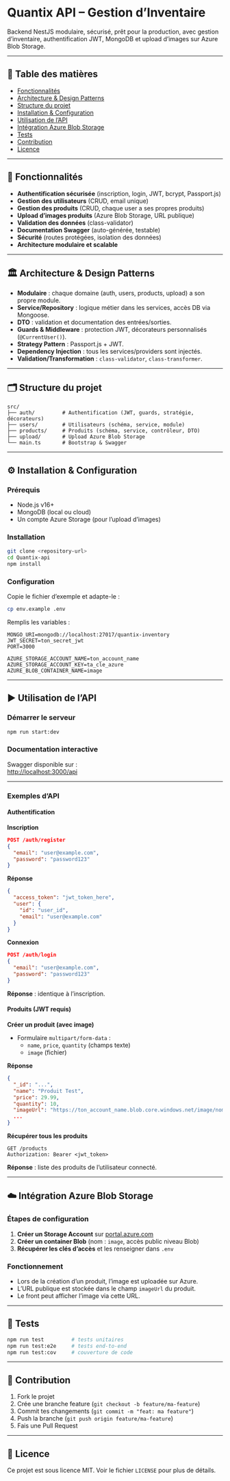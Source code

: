 # Quantix API – Gestion d’Inventaire

Backend NestJS modulaire, sécurisé, prêt pour la production, avec gestion d’inventaire, authentification JWT, MongoDB et upload d’images sur Azure Blob Storage.

---

## 📑 Table des matières

- [Fonctionnalités](#fonctionnalités)
- [Architecture & Design Patterns](#architecture--design-patterns)
- [Structure du projet](#structure-du-projet)
- [Installation & Configuration](#installation--configuration)
- [Utilisation de l’API](#utilisation-de-lapi)
- [Intégration Azure Blob Storage](#intégration-azure-blob-storage)
- [Tests](#tests)
- [Contribution](#contribution)
- [Licence](#licence)

---

## 🚀 Fonctionnalités

- **Authentification sécurisée** (inscription, login, JWT, bcrypt, Passport.js)
- **Gestion des utilisateurs** (CRUD, email unique)
- **Gestion des produits** (CRUD, chaque user a ses propres produits)
- **Upload d’images produits** (Azure Blob Storage, URL publique)
- **Validation des données** (class-validator)
- **Documentation Swagger** (auto-générée, testable)
- **Sécurité** (routes protégées, isolation des données)
- **Architecture modulaire et scalable**

---

## 🏛️ Architecture & Design Patterns

- **Modulaire** : chaque domaine (auth, users, products, upload) a son propre module.
- **Service/Repository** : logique métier dans les services, accès DB via Mongoose.
- **DTO** : validation et documentation des entrées/sorties.
- **Guards & Middleware** : protection JWT, décorateurs personnalisés (`@CurrentUser()`).
- **Strategy Pattern** : Passport.js + JWT.
- **Dependency Injection** : tous les services/providers sont injectés.
- **Validation/Transformation** : `class-validator`, `class-transformer`.

---

## 🗂️ Structure du projet

```
src/
├── auth/         # Authentification (JWT, guards, stratégie, décorateurs)
├── users/        # Utilisateurs (schéma, service, module)
├── products/     # Produits (schéma, service, contrôleur, DTO)
├── upload/       # Upload Azure Blob Storage
└── main.ts       # Bootstrap & Swagger
```

---

## ⚙️ Installation & Configuration

### Prérequis

- Node.js v16+
- MongoDB (local ou cloud)
- Un compte Azure Storage (pour l’upload d’images)

### Installation

```bash
git clone <repository-url>
cd Quantix-api
npm install
```

### Configuration

Copie le fichier d’exemple et adapte-le :
```bash
cp env.example .env
```
Remplis les variables :
```env
MONGO_URI=mongodb://localhost:27017/quantix-inventory
JWT_SECRET=ton_secret_jwt
PORT=3000

AZURE_STORAGE_ACCOUNT_NAME=ton_account_name
AZURE_STORAGE_ACCOUNT_KEY=ta_cle_azure
AZURE_BLOB_CONTAINER_NAME=image
```

---

## ▶️ Utilisation de l’API

### Démarrer le serveur

```bash
npm run start:dev
```

### Documentation interactive

Swagger disponible sur :  
[http://localhost:3000/api](http://localhost:3000/api)

---

### Exemples d’API

#### Authentification

**Inscription**
```json
POST /auth/register
{
  "email": "user@example.com",
  "password": "password123"
}
```
**Réponse**
```json
{
  "access_token": "jwt_token_here",
  "user": {
    "id": "user_id",
    "email": "user@example.com"
  }
}
```

**Connexion**
```json
POST /auth/login
{
  "email": "user@example.com",
  "password": "password123"
}
```
**Réponse** : identique à l’inscription.

#### Produits (JWT requis)

**Créer un produit (avec image)**
- Formulaire `multipart/form-data` :
  - `name`, `price`, `quantity` (champs texte)
  - `image` (fichier)

**Réponse**
```json
{
  "_id": "...",
  "name": "Produit Test",
  "price": 29.99,
  "quantity": 10,
  "imageUrl": "https://ton_account_name.blob.core.windows.net/image/nom-fichier.png",
  ...
}
```

**Récupérer tous les produits**
```http
GET /products
Authorization: Bearer <jwt_token>
```
**Réponse** : liste des produits de l’utilisateur connecté.

---

## ☁️ Intégration Azure Blob Storage

### Étapes de configuration

1. **Créer un Storage Account** sur [portal.azure.com](https://portal.azure.com)
2. **Créer un container Blob** (nom : `image`, accès public niveau Blob)
3. **Récupérer les clés d’accès** et les renseigner dans `.env`

### Fonctionnement

- Lors de la création d’un produit, l’image est uploadée sur Azure.
- L’URL publique est stockée dans le champ `imageUrl` du produit.
- Le front peut afficher l’image via cette URL.

---

## 🧪 Tests

```bash
npm run test         # tests unitaires
npm run test:e2e     # tests end-to-end
npm run test:cov     # couverture de code
```

---

## 🤝 Contribution

1. Fork le projet
2. Crée une branche feature (`git checkout -b feature/ma-feature`)
3. Commit tes changements (`git commit -m "feat: ma feature"`)
4. Push la branche (`git push origin feature/ma-feature`)
5. Fais une Pull Request

---

## 📄 Licence

Ce projet est sous licence MIT. Voir le fichier `LICENSE` pour plus de détails.
